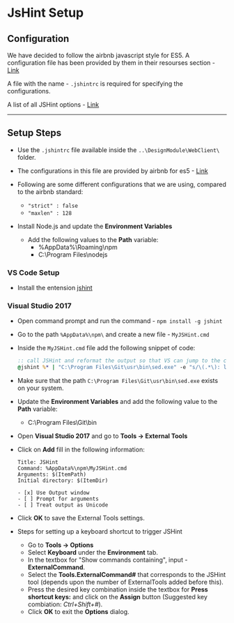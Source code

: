 # JsHint Setup

## Configuration

We have decided to follow the airbnb javascript style for ES5. A configuration file has been provided by them in their resourses section - [Link](https://github.com/airbnb/javascript/tree/es5-deprecated/es5#resources)

A file with the name - `.jshintrc` is required for specifying the configurations.  

A list of all JSHint options - [Link](http://jshint.com/docs/options/)

---

## Setup Steps

* Use the `.jshintrc` file available inside the `..\DesignModule\WebClient\` folder.
* The configurations in this file are provided by airbnb for es5 - [Link](https://github.com/airbnb/javascript/blob/master/linters/.jshintrc)
* Following are some different configurations that we are using, compared to the airbnb standard:
    * `"strict" : false`
    * `"maxlen" : 128`

* Install Node.js and update the **Environment Variables**
    * Add the following values to the **Path** variable:
         - %AppData%\Roaming\npm
         - C:\Program Files\nodejs

### VS Code Setup

* Install the entension [jshint](https://marketplace.visualstudio.com/items?itemName=dbaeumer.jshint)

### Visual Studio 2017
* Open command prompt and run the command - `npm install -g jshint`
* Go to the path `%AppData%\npm\` and create a new file - `MyJSHint.cmd`
* Inside the `MyJSHint.cmd` file add the following snippet of code:

    ```bat
    :: call JSHint and reformat the output so that VS can jump to the correct line
    @jshint %* | "C:\Program Files\Git\usr\bin\sed.exe" -e "s/\(.*\): line \([0-9]\+\), col \([0-9]\+\), \(.*\)/\1(\2,\3): \4/"
    ```
* Make sure that the path `C:\Program Files\Git\usr\bin\sed.exe` exists on your system.
* Update the **Environment Variables** and add the following value to the **Path** variable:
    * C:\Program Files\Git\bin
* Open **Visual Studio 2017** and go to **Tools -> External Tools**
* Click on **Add** fill in the following information:
    ```
    Title: JSHint
    Command: %AppData%\npm\MyJSHint.cmd
    Arguments: $(ItemPath)
    Initial directory: $(ItemDir)

    - [x] Use Output window
    - [ ] Prompt for arguments
    - [ ] Treat output as Unicode
    ```
* Click **OK** to save the External Tools settings.
* Steps for setting up a keyboard shortcut to trigger JSHint
    * Go to **Tools -> Options**
    * Select **Keyboard** under the **Environment** tab.
    * In the textbox for "Show commands containing", input - **ExternalCommand**.
    * Select the **Tools.ExternalCommand#** that corresponds to the JSHint tool (depends upon the number of ExternalTools added before this).
    * Press the desired key combination inside the textbox for **Press shortcut keys:** and click on the **Assign** button (Suggested key combiation: *Ctrl+Shift+#*). 
    * Click **OK** to exit the **Options** dialog.